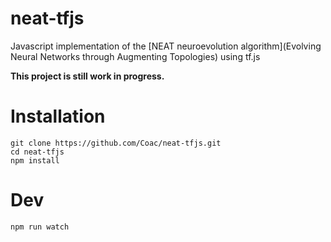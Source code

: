 # neat-tfjs

Javascript implementation of the [NEAT neuroevolution algorithm](Evolving Neural Networks through Augmenting Topologies) using tf.js


**This project is still work in progress.**

# Installation
```
git clone https://github.com/Coac/neat-tfjs.git
cd neat-tfjs
npm install
```

# Dev
```
npm run watch
```
